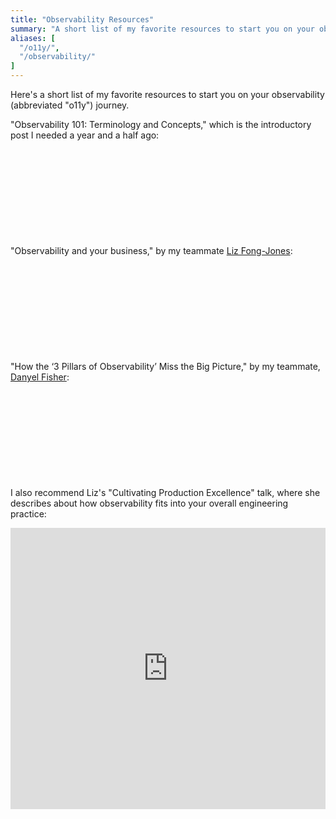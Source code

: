 ```yaml
---
title: "Observability Resources"
summary: "A short list of my favorite resources to start you on your observability journey"
aliases: [
  "/o11y/",
  "/observability/"
]
---
```


Here's a short list of my favorite resources to start you on your observability (abbreviated "o11y") journey.

"Observability 101: Terminology and Concepts," which is the introductory post I needed a year and a half ago:

<div class="iframely-embed"><div class="iframely-responsive" style="height: 140px; padding-bottom: 0;"><a href="https://www.honeycomb.io/blog/observability-101-terminology-and-concepts/" data-iframely-url="//cdn.iframe.ly/5S7uodx?iframe=card-small"></a></div></div><script async src="//cdn.iframe.ly/embed.js" charset="utf-8"></script>

"Observability and your business," by my teammate [Liz Fong-Jones](https://lizthegrey.com):

<div class="iframely-embed"><div class="iframely-responsive" style="height: 140px; padding-bottom: 0;"><a href="https://leaddev.com/monitoring-observability/observability-and-your-business" data-iframely-url="//cdn.iframe.ly/P1EXm8Y?iframe=card-small"></a></div></div><script async src="//cdn.iframe.ly/embed.js" charset="utf-8"></script>

"How the ‘3 Pillars of Observability’ Miss the Big Picture," by my teammate, [Danyel Fisher]():

<div class="iframely-embed"><div class="iframely-responsive" style="height: 140px; padding-bottom: 0;"><a href="https://thenewstack.io/how-the-3-pillars-of-observability-miss-the-big-picture/" data-iframely-url="//cdn.iframe.ly/QLAWKna?iframe=card-small"></a></div></div><script async src="//cdn.iframe.ly/embed.js" charset="utf-8"></script>

I also recommend Liz's "Cultivating Production Excellence" talk, where she describes about how observability fits into your overall engineering practice:

<iframe width="100%" height="450px" src="https://www.youtube.com/embed/Nl9Jn-7n2Eg" frameborder="0" allow="accelerometer; autoplay; clipboard-write; encrypted-media; gyroscope; picture-in-picture" allowfullscreen></iframe>
